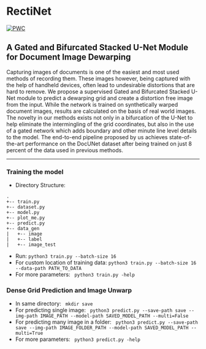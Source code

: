 # RectiNet
[![PWC](https://img.shields.io/endpoint.svg?url=https://paperswithcode.com/badge/a-gated-and-bifurcated-stacked-u-net-module/ssim-on-docunet)](https://paperswithcode.com/sota/ssim-on-docunet?p=a-gated-and-bifurcated-stacked-u-net-module)

## A Gated and Bifurcated Stacked U-Net Module for Document Image Dewarping

Capturing images of documents is one of the easiest
and most used methods of recording them. These images however,
being captured with the help of handheld devices, often lead to
undesirable distortions that are hard to remove. We propose
a supervised Gated and Bifurcated Stacked U-Net module to
predict a dewarping grid and create a distortion free image
from the input. While the network is trained on synthetically
warped document images, results are calculated on the basis of
real world images. The novelty in our methods exists not only in
a bifurcation of the U-Net to help eliminate the intermingling of
the grid coordinates, but also in the use of a gated network which
adds boundary and other minute line level details to the model.
The end-to-end pipeline proposed by us achieves state-of-the-art
performance on the DocUNet dataset after being trained on just
8 percent of the data used in previous methods.

---

### Training the model
- Directory Structure:
```
.
+-- train.py
+-- dataset.py
+-- model.py
+-- plot_me.py
+-- predict.py
+-- data_gen
|   +-- image
|   +-- label
|   +-- image_test
```
- Run:
`python3 train.py --batch-size 16`
- For custom location of training data:
`python3 train.py --batch-size 16 --data-path PATH_TO_DATA`
- For more parameters:
` python3 train.py -help`



### Dense Grid Prediction and Image Unwarp
- In same directory:
` mkdir save`
- For predicting single image:
` python3 predict.py --save-path save --img-path IMAGE_PATH --model-path SAVED_MODEL_PATH --multi=False`
- For predicting many image in a folder:
` python3 predict.py --save-path save --img-path IMAGE_FOLDER_PATH --model-path SAVED_MODEL_PATH --multi=True`
- For more parameters:
` python3 predict.py -help`



